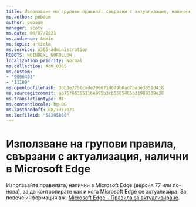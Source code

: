 ```yaml
---
title: Използване на групови правила, свързани с актуализация, налични в Microsoft Edge
ms.author: pebaum
author: pebaum
manager: scotv
ms.date: 06/07/2021
ms.audience: Admin
ms.topic: article
ms.service: o365-administration
ROBOTS: NOINDEX, NOFOLLOW
localization_priority: Normal
ms.collection: Adm_O365
ms.custom:
- "9006493"
- "11109"
ms.openlocfilehash: 3bb3e7756cade296671d679b0ad7babe3051d418
ms.sourcegitcommit: ab75f66355116e995b3cb5505465b31989339e28
ms.translationtype: MT
ms.contentlocale: bg-BG
ms.lasthandoff: 08/13/2021
ms.locfileid: "58295860"
---
```

# <a name="use-update-related-group-policies-available-in-microsoft-edge"></a>Използване на групови правила, свързани с актуализация, налични в Microsoft Edge

Използвайте правилата, налични в Microsoft Edge (версия 77 или по-нова), за да контролирате как и кога Microsoft Edge се актуализира. За повече информация вж. [Microsoft Edge – Правила за актуализиране](https://docs.microsoft.com/DeployEdge/microsoft-edge-update-policies#available-policies).